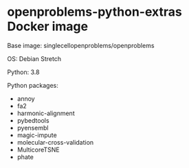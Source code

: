 # openproblems-python-extras Docker image

Base image: singlecellopenproblems/openproblems

OS: Debian Stretch

Python: 3.8

Python packages:

* annoy
* fa2
* harmonic-alignment
* pybedtools
* pyensembl
* magic-impute
* molecular-cross-validation
* MulticoreTSNE
* phate

